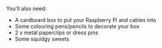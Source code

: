 You'll also need:

- A cardboard box to put your Raspberry Pi and cables into
- Some colouring pens/pencils to decorate your box
- 2 x metal paperclips or dress pins
- Some squidgy sweets
